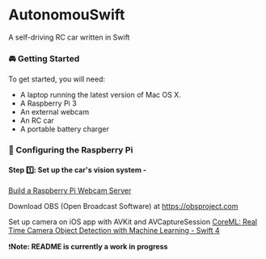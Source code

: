# AutonomouSwift
A self-driving RC car written in Swift

### 🚘 Getting Started

To get started, you will need:

- A laptop running the latest version of Mac OS X.
- A Raspberry Pi 3
- An external webcam
- An RC car
- A portable battery charger

### 🔌 Configuring the Raspberry Pi

#### Step 1️⃣: Set up the car's vision system - 

[Build a Raspberry Pi Webcam Server](https://www.youtube.com/watch?v=WNKbZsrsKVs)

Download OBS (Open Broadcast Software) at https://obsproject.com

Set up camera on iOS app with AVKit and AVCaptureSession
[CoreML: Real Time Camera Object Detection with Machine Learning - Swift 4](https://www.youtube.com/watch?v=p6GA8ODlnX0)

❗️**Note: README is currently a work in progress**
